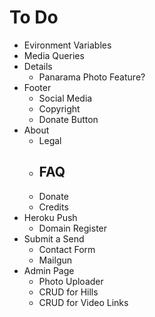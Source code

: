 # To Do
- Evironment Variables
- Media Queries
- Details
    - Panarama Photo Feature?
- Footer
    - Social Media
    - Copyright
    - Donate Button
- About
    - Legal
    - FAQ
        - 
    - Donate
    - Credits
- Heroku Push
    - Domain Register
- Submit a Send
    - Contact Form
    - Mailgun
- Admin Page
    - Photo Uploader
    - CRUD for Hills
    - CRUD for Video Links
